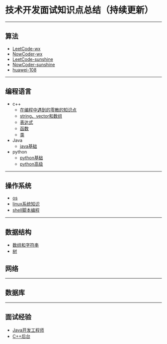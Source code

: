 # 技术开发面试知识点总结（持续更新）

---

## 算法

- [LeetCode-wx](/docs/notes/algorithm/leetcode.md)
- [NowCoder-wx](/docs/notes/algorithm/nowcoder.md)
- [LeetCode-sunshine](/docs/notes/algorithm/leetcode-sum.md)
- [NowCoder-sunshine](/docs/notes/algorithm/nowcoder-sum.md)
- [huawei-108](/docs/notes/algorithm/huawei.md)

--- 

## 编程语言
- c++
    - [在编程中遇到的零散的知识点](/docs/notes/c++/在编程中遇到的零散的知识点.md)
    - [string、vector和数组](/docs/notes/c++/string和vector.md)
    - [表达式](/docs/notes/c++/expression.md)
    - [函数](/docs/notes/c++/function.md)
    - [类](/docs/notes/c++/class.md)
- Java
    - [java基础](/docs/notes/java/java_base.md)
- python
    - [python基础](/docs/notes/python/python_base.md)
    - [python高级](/docs/notes/python/python_high.md)
--- 

## 操作系统

- [os](/docs/notes/os/os.md)
- [linux系统知识](/docs/notes/linux/linux.md)
- [shell脚本编程](/docs/notes/linux/shell.md)

--- 

## 数据结构

- [数组和字符串](/docs/notes/data_structure/array.md)
- [树](/docs/notes/data_structure/tree.md)

## 网络

--- 

## 数据库

--- 

## 面试经验

- [Java开发工程师](/docs/面经/Java研发工程师/)
- [C++后台](/docs/面经/C++后台/)

